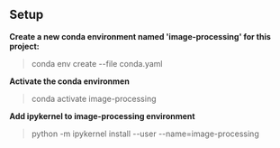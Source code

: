 ## Setup

__Create a new conda environment named 'image-processing' for this project:__
> conda env create --file conda.yaml

__Activate the conda environmen__
> conda activate image-processing

__Add ipykernel to image-processing environment__
> python -m ipykernel install --user --name=image-processing